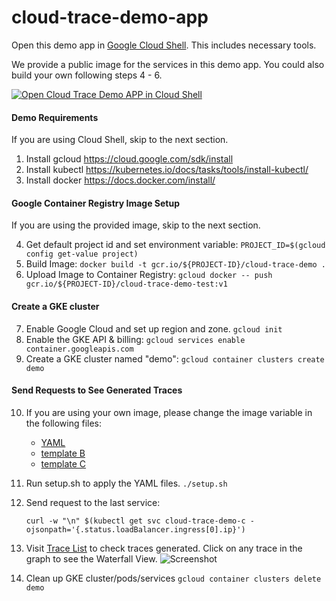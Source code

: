 # cloud-trace-demo-app

Open this demo app in [Google Cloud Shell](https://cloud.google.com/shell/docs/). This includes necessary tools.

We provide a public image for the services in this demo app. You could also build
your own following steps 4 - 6.

[![Open Cloud Trace Demo APP in Cloud Shell](http://gstatic.com/cloudssh/images/open-btn.svg)](https://console.cloud.google.com/cloudshell/open?cloudshell_git_repo=https://github.com/GoogleCloudPlatform/python-docs-samples&page=editor&open_in_editor=trace/cloud-trace-demo-app/README.md&amp;cloudshell_tutorial=trace/cloud-trace-demo-app/README.md)

#### Demo Requirements
If you are using Cloud Shell, skip to the next section.

1. Install gcloud <https://cloud.google.com/sdk/install>
2. Install kubectl <https://kubernetes.io/docs/tasks/tools/install-kubectl/>
3. Install docker <https://docs.docker.com/install/>

#### Google Container Registry Image Setup
If you are using the provided image, skip to the next section.

4. Get default project id and set environment variable:
    `PROJECT_ID=$(gcloud config get-value project)`
5. Build Image:
    `docker build -t gcr.io/${PROJECT-ID}/cloud-trace-demo .`
6. Upload Image to Container Registry:
    `gcloud docker -- push gcr.io/${PROJECT-ID}/cloud-trace-demo-test:v1`

#### Create a GKE cluster
7. Enable Google Cloud and set up region and zone.
    `gcloud init`
8. Enable the GKE API & billing:
    `gcloud services enable container.googleapis.com`
9. Create a GKE cluster named "demo":
    `gcloud container clusters create demo`

#### Send Requests to See Generated Traces

10. If you are using your own image, please change the image variable in the following files:
    * [YAML](./app/demo-service-a.yaml)
    * [template B](./app/demo-service-b.yaml.template)
    * [template C](./app/demo-service-c.yaml.template)
11. Run setup.sh to apply the YAML files.
    `./setup.sh`
12. Send request to the last service:

    `curl -w "\n" $(kubectl get svc cloud-trace-demo-c -ojsonpath='{.status.loadBalancer.ingress[0].ip}')`
13. Visit [Trace List](https://pantheon.corp.google.com/traces/list) to check traces generated.
    Click on any trace in the graph to see the Waterfall View.
    ![Screenshot](./example.png)
14. Clean up GKE cluster/pods/services
    `gcloud container clusters delete demo`
